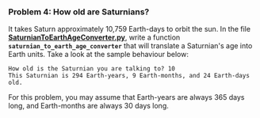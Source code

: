 
### Problem 4: How old are Saturnians?

It takes Saturn approximately 10,759 Earth-days to orbit the sun. In the file
**[SaturnianToEarthAgeConverter.py](SaturnianToEarthAgeConverter.py)**, write a function
**`saturnian_to_earth_age_converter`** that will translate a Saturnian's age into Earth units. Take a look at the
sample behaviour below:

```text
How old is the Saturnian you are talking to? 10
This Saturnian is 294 Earth-years, 9 Earth-months, and 24 Earth-days old.
```

For this problem, you may assume that Earth-years are always 365 days long, and Earth-months are always 30 days long.


